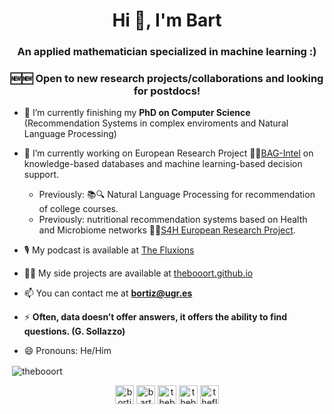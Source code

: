 

<h1 align="center">Hi 👋, I'm Bart</h1>
<h3 align="center">An applied mathematician specialized in machine learning :)</h3>
<h3 align="center">🆕🆕 Open to new research projects/collaborations and looking for postdocs!</h3>

- 🔭 I’m currently finishing my **PhD on Computer Science** (Recommendation Systems in complex enviroments and Natural Language Processing) 

- 💼 I’m currently working on European Research Project 🛬💼[BAG-Intel](https://www.bag-intel.eu/) on knowledge-based databases and machine learning-based decision support.
  -  Previously: 📚🔍 Natural Language Processing for recommendation of college courses.
  - Previously: nutritional recommendation systems based on Health and Microbiome networks 🍝🦠[S4H European Research Project](https://www.stance4health.com/). 

- 🎙️ My podcast is available at [The Fluxions](https://thefluxions.github.io)

- 👨‍💻 My side projects are available at [thebooort.github.io](https://thebooort.github.io)

- 📫 You can contact me at **bortiz@ugr.es**

- ⚡ **Often, data doesn’t offer answers, it offers the ability to find questions. (G. Sollazzo)**

- 😄 Pronouns: He/Him


<p>&nbsp;<img align="center" src="https://github-readme-stats.vercel.app/api?username=thebooort&show_icons=true" alt="thebooort" /></p>

<p align="center">
<a href="https://twitter.com/bortizmath" target="blank"><img align="center" src="https://cdn.jsdelivr.net/npm/simple-icons@3.0.1/icons/twitter.svg" alt="bortizmath" height="30" width="30" /></a>
<a href="https://linkedin.com/in/bartolome-ortiz-viso" target="blank"><img align="center" src="https://cdn.jsdelivr.net/npm/simple-icons@3.0.1/icons/linkedin.svg" alt="bartolome-ortiz-viso" height="30" width="30" /></a>
<a href="https://kaggle.com/thebooort"><img align="center" src="https://cdn.jsdelivr.net/npm/simple-icons@3.0.1/icons/kaggle.svg" alt="thebooort" height="30" width="30" /></a>
<a href="https://instagram.com/thefluxions" target="blank"><img align="center" src="https://cdn.jsdelivr.net/npm/simple-icons@3.0.1/icons/instagram.svg" alt="thebooort" height="30" width="30" /></a>
<a href="https://www.youtube.com/c/thefluxions" target="blank"><img align="center" src="https://cdn.jsdelivr.net/npm/simple-icons@3.0.1/icons/youtube.svg" alt="thefluxions" height="30" width="30" /></a>
</p>
